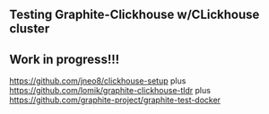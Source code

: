 ## Testing Graphite-Clickhouse w/CLickhouse cluster

## Work in progress!!!
 
https://github.com/jneo8/clickhouse-setup
plus
https://github.com/lomik/graphite-clickhouse-tldr
plus
https://github.com/graphite-project/graphite-test-docker


